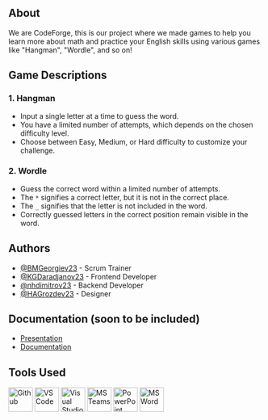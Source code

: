 ## About
We are CodeForge, this is our project where we made games to help you learn more about math and practice your English skills using various games like "Hangman", "Wordle", and so on!

## Game Descriptions
### 1. Hangman
* Input a single letter at a time to guess the word.
* You have a limited number of attempts, which depends on the chosen difficulty level.
* Choose between Easy, Medium, or Hard difficulty to customize your challenge.

### 2. Wordle
* Guess the correct word within a limited number of attempts.
* The `*` signifies a correct letter, but it is not in the correct place.
* The `_` signifies that the letter is not included in the word.
* Correctly guessed letters in the correct position remain visible in the word.

## Authors
- [@BMGeorgiev23](https://github.com/BMGeorgiev23) - Scrum Trainer
- [@KGDaradjanov23](https://github.com/KGDaradjanov) - Frontend Developer
- [@nhdimitrov23](https://github.com/nhdimitrov23) - Backend Developer
- [@HAGrozdev23](https://github.com/Hristiyan1423) - Designer

## Documentation (soon to be included)
- [Presentation]()
- [Documentation]()

## Tools Used
<img src="https://icons.iconarchive.com/icons/arturo-wibawa/akar/48/github-icon.png" alt="Github" width="48"> 
<img src="https://code.visualstudio.com/assets/images/code-stable.png" alt="VS Code" width="48">
<img src="https://icons.iconarchive.com/icons/dakirby309/simply-styled/48/Microsoft-Visual-Studio-icon.png" alt="Visual Studio" width="48"> 
<img src="https://icons.iconarchive.com/icons/bootstrap/bootstrap/48/Bootstrap-microsoft-teams-icon.png" alt="MS Teams" width="48"> 
<img src="https://img.icons8.com/fluency/48/000000/microsoft-powerpoint-2019.png" alt="PowerPoint" width="48"> 
<img src="https://img.icons8.com/fluency/48/000000/microsoft-word-2019.png" alt="MS Word" width="48">

